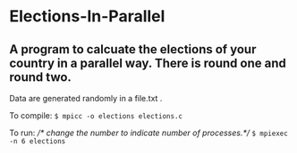 # Elections-In-Parallel
<h2>A program to calcuate the elections of your country in a parallel way.
There is round one and round two.</h2>


Data are generated randomly in a file.txt .



To compile:
 <code>$ mpicc -o elections elections.c</code>

To run: <em>/* change the number to indicate number of processes.*/</em>
 <code>$ mpiexec -n 6 elections</code>
